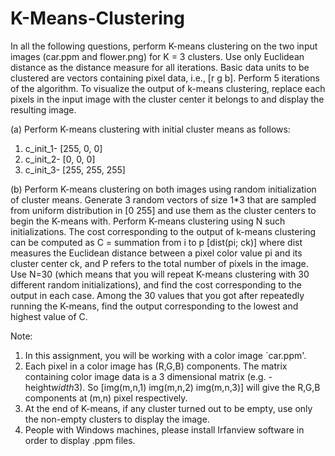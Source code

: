 # K-Means-Clustering 
In all the following questions, perform K-means clustering on the two input images (car.ppm
and flower.png) for K = 3 clusters. Use only Euclidean distance as the distance measure for
all iterations. Basic data units to be clustered are vectors containing pixel data, i.e., [r g b].
Perform 5 iterations of the algorithm. To visualize the output of k-means clustering, replace
each pixels in the input image with the cluster center it belongs to and display the resulting
image.


(a) Perform K-means clustering with initial cluster means as follows:
1) c_init_1- [255, 0, 0]
2) c_init_2- [0, 0, 0]
3) c_init_3- [255, 255, 255]



(b) Perform K-means clustering on both images using random initialization of cluster means.
Generate 3 random vectors of size 1*3 that are sampled from uniform distribution in [0 255]
and use them as the cluster centers to begin the K-means with. Perform K-means clustering
using N such initializations. The cost corresponding to the output of k-means clustering can
be computed as
C = summation from i to p [dist(pi; ck)]
where dist measures the Euclidean distance between a pixel color value pi and its cluster center
ck, and P refers to the total number of pixels in the image. Use N=30 (which means that
you will repeat K-means clustering with 30 different random initializations), and find the cost
corresponding to the output in each case. Among the 30 values that you got after repeatedly
running the K-means, find the output corresponding to the lowest and highest value of C.


Note:
1) In this assignment, you will be working with a color image `car.ppm'.
2) Each pixel in a color image has (R,G,B) components. The matrix containing color image
data is a 3 dimensional matrix (e.g. - height*width*3). So [img(m,n,1) img(m,n,2) img(m,n,3)]
will give the R,G,B components at (m,n) pixel respectively.
3) At the end of K-means, if any cluster turned out to be empty, use only the non-empty clusters
to display the image.
4) People with Windows machines, please install Irfanview software in order to display .ppm
files.
